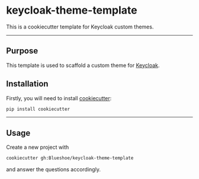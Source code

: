 # keycloak-theme-template
This is a cookiecutter template for Keycloak custom themes.

---


## Purpose

This template is used to scaffold a custom theme for [Keycloak](https://www.keycloak.org/).

## Installation

Firstly, you will need to install [cookiecutter](https://cookiecutter.readthedocs.io/en/latest/):

```bash
pip install cookiecutter
```

---

## Usage

Create a new project with
```bash
cookiecutter gh:Blueshoe/keycloak-theme-template
```
and answer the questions accordingly.
